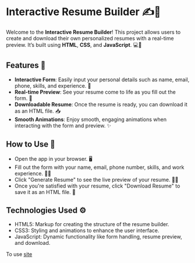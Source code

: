 # Interactive Resume Builder ✍️📄

Welcome to the **Interactive Resume Builder**! This project allows users to create and download their own personalized resumes with a real-time preview. It’s built using **HTML**, **CSS**, and **JavaScript**. 💻🎨

## Features 🌟

- **Interactive Form**: Easily input your personal details such as name, email, phone, skills, and experience. 📝
- **Real-time Preview**: See your resume come to life as you fill out the form. 👀
- **Downloadable Resume**: Once the resume is ready, you can download it as an HTML file. 📥
- **Smooth Animations**: Enjoy smooth, engaging animations when interacting with the form and preview. ✨

## How to Use 📝
* Open the app in your browser. 🖥️
* Fill out the form with your name, email, phone number, skills, and work experience. 🏢💡
* Click "Generate Resume" to see the live preview of your resume. 👨‍💻
* Once you're satisfied with your resume, click "Download Resume" to save it as an HTML file. 💾

## Technologies Used ⚙️
* HTML5: Markup for creating the structure of the resume builder.
* CSS3: Styling and animations to enhance the user interface.
* JavaScript: Dynamic functionality like form handling, resume preview, and download.

To use [site](https://frolicking-cannoli-cbf738.netlify.app/)
